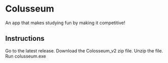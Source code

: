 # Colusseum

An app that makes studying fun by making it competitive!

## Instructions
Go to the latest release.
Download the Colosseum_v2 zip file.
Unzip the file.
Run colusseum.exe
